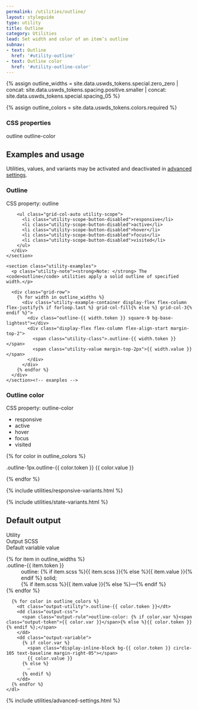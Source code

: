 ```yaml
---
permalink: /utilities/outline/
layout: styleguide
type: utility
title: Outline
category: Utilities
lead: Set width and color of an item’s outline
subnav:
- text: Outline
  href: '#utility-outline'
- text: Outline color
  href: '#utility-outline-color'
---
```


{% assign outline_widths =
  site.data.uswds_tokens.special.zero_zero
  | concat: site.data.uswds_tokens.spacing.positive.smaller
  | concat: site.data.uswds_tokens.special.spacing_05
  %}

{% assign outline_colors = site.data.uswds_tokens.colors.required %}

<div class="utilities-properties">
  <h3 class="utilities-property-title">CSS properties</h3>
  <div class="margin-top-1">
    <span class="token utilities-property">outline</span>
    <span class="token utilities-property">outline-color</span>
  </div>
</div>

<section class="utilities-section">

  <div class="grid-row utilities-section-title-bar">
    <h2 class="grid-col-auto utilities-section-title">Examples and usage</h2>
    <p class="grid-col-fill utilities-section-helper">Utilities, values, and variants may be activated and deactivated in <a href="#0" class="text-ink text-no-wrap">advanced settings</a>.</p>
  </div>

  <section class="utility" id="utility-outline">
    <section class="utility-title-bar">
      <div class="grid-row flex-align-center">
        <div class="grid-col-fill">
          <h3 class="grid-col-auto utility-title">Outline</h3>
          <p class="utility-property">CSS property: <span class="utility-property-code">outline</span></p>
        </div>

        <ul class="grid-col-auto utility-scope">
          <li class="utility-scope-button-disabled">responsive</li>
          <li class="utility-scope-button-disabled">active</li>
          <li class="utility-scope-button-disabled">hover</li>
          <li class="utility-scope-button-disabled">focus</li>
          <li class="utility-scope-button-disabled">visited</li>
        </ul>
      </div>
    </section>

    <section class="utility-examples">
      <p class="utility-note"><strong>Note: </strong> The <code>outline</code> utilities apply a solid outline of specified width.</p>

      <div class="grid-row">
        {% for width in outline_widths %}
          <div class="utility-example-container display-flex flex-column flex-justify{% if forloop.last %} grid-col-fill{% else %} grid-col-3{% endif %}">
            <div class="outline-{{ width.token }} square-9 bg-base-lightest"></div>
            <div class="display-flex flex-column flex-align-start margin-top-2">
              <span class="utility-class">.outline-{{ width.token }}</span>
              <span class="utility-value margin-top-2px">{{ width.value }}</span>
            </div>
          </div>
        {% endfor %}
      </div>
    </section><!-- exanples -->
  </section><!-- utility -->

  <section class="utility" id="utility-outline-color">
    <section class="utility-title-bar">
      <div class="grid-row flex-align-center">
        <div class="grid-col-fill">
          <h3 class="grid-col-auto utility-title">Outline color</h3>
          <p class="utility-property">CSS property: <span class="utility-property-code">outline-color</span></p>
        </div>
        <ul class="grid-col-auto utility-scope">
          <li class="utility-scope-button-disabled">responsive</li>
          <li class="utility-scope-button-disabled">active</li>
          <li class="utility-scope-button-disabled">hover</li>
          <li class="utility-scope-button-disabled">focus</li>
          <li class="utility-scope-button-disabled">visited</li>
        </ul>
      </div>
    </section>
    <section class="utility-examples">
      <div class="grid-row">
        {% for color in outline_colors %}
          <p class="utility-example-container-condensed grid-col-12 display-flex flex-align-center">
            <span class="flex-fill">
              <span class="square-4 radius-sm text-middle padding-05 display-inline-block margin-right-1 bg-white ">
                <span class="square-3 radius-sm display-block outline-1px outline-{{ color.token }}"></span>
              </span>
              <span class="square-4 radius-sm text-middle padding-05 display-inline-block margin-right-1 bg-ink">
                <span class="square-3 radius-sm display-block outline-1px outline-{{ color.token }}"></span>
              </span>
              <span class="utility-class"><span class="text-light">.outline-1px</span>.outline-{{ color.token }}</span>
            </span>
            <span class="flex-auto utility-value-color">
              <span class="utility-value-color-chip bg-{{ color.token }}"></span>
              {{ color.value }}
            </span>
          </p>
        {% endfor %}
      </div>
    </section>
  </section>

  {% include utilities/responsive-variants.html %}

  {% include utilities/state-variants.html %}

  <section class="utilities-section">
    <h2 class="utilities-section-title">Default output</h2>
    <div class="grid-row font-sans-1 text-bold border-bottom-1px padding-bottom-05 margin-top-2 border-gray-20">
      <div class="grid-col-4">Utility</div>
      <div class="grid-col-6">Output SCSS</div>
      <div class="grid-col-2">Default variable value</div>
    </div>
    <dl class="output-list">
      {% for item in outline_widths %}
        <dt class="output-utility">.outline-{{ item.token }}</dt>
        <dd class="output-css">
          <span class="output-rule">outline: {% if item.scss %}<span class="output-token">{{ item.scss }}</span>{% else %}{{ item.value }}{% endif %} solid;</span>
        </dd>
        <dd class="output-variable">{% if item.scss %}{{ item.value }}{% else %}—{% endif %}</dd>
      {% endfor %}

      {% for color in outline_colors %}
        <dt class="output-utility">.outline-{{ color.token }}</dt>
        <dd class="output-css">
          <span class="output-rule">outline-color: {% if color.var %}<span class="output-token">{{ color.var }}</span>{% else %}{{ color.token }}{% endif %};</span>
        </dd>
        <dd class="output-variable">
          {% if color.var %}
            <span class="display-inline-block bg-{{ color.token }} circle-105 text-baseline margin-right-05"></span>
            {{ color.value }}
          {% else %}
            —
          {% endif %}
        </dd>
      {% endfor %}
    </dl>
  </section>

  {% include utilities/advanced-settings.html %}
